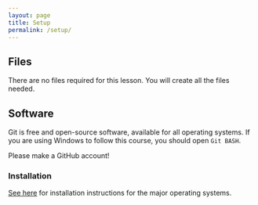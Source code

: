 ```yaml
---
layout: page
title: Setup
permalink: /setup/
---
```

## Files
There are no files required for this lesson. You will create all the files needed.

## Software
Git is free and open-source software, available for all operating systems.
If you are using Windows to follow this course, you should open `Git BASH`.

Please make a GitHub account!


### Installation
[See here](https://git-scm.com/book/en/v2/Getting-Started-Installing-Git) for installation instructions for the major operating systems.
